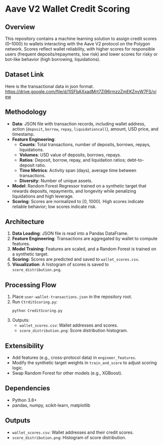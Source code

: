 # Aave V2 Wallet Credit Scoring

## Overview
This repository contains a machine learning solution to assign credit scores (0–1000) to wallets interacting with the Aave V2 protocol on the Polygon network. Scores reflect wallet reliability, with higher scores for responsible users (frequent deposits/repayments, low risk) and lower scores for risky or bot-like behavior (high borrowing, liquidations).
## Dataset Link
Here is the transactional data in json format.
https://drive.google.com/file/d/1ISFbAXxadMrt7Zl96rmzzZmEKZnyW7FS/view

## Methodology
- **Data**: JSON file with transaction records, including wallet address, action (`deposit`, `borrow`, `repay`, `liquidationcall`), amount, USD price, and timestamp.
- **Feature Engineering**:
  - **Counts**: Total transactions, number of deposits, borrows, repays, liquidations.
  - **Volumes**: USD value of deposits, borrows, repays.
  - **Ratios**: Deposit, borrow, repay, and liquidation ratios; debt-to-deposit ratio.
  - **Time Metrics**: Activity span (days), average time between transactions.
  - **Diversity**: Number of unique assets.
- **Model**: Random Forest Regressor trained on a synthetic target that rewards deposits, repayments, and longevity while penalizing liquidations and high leverage.
- **Scoring**: Scores are normalized to [0, 1000]. High scores indicate reliable behavior; low scores indicate risk.

## Architecture
1. **Data Loading**: JSON file is read into a Pandas DataFrame.
2. **Feature Engineering**: Transactions are aggregated by wallet to compute features.
3. **Model Training**: Features are scaled, and a Random Forest is trained on a synthetic target.
4. **Scoring**: Scores are predicted and saved to `wallet_scores.csv`.
5. **Visualization**: A histogram of scores is saved to `score_distribution.png`.

## Processing Flow
1. Place `user-wallet-transactions.json` in the repository root.
2. Run `CtrditScoring.py`:
   ```bash
   python CreditScoring.py
   ```
3. Outputs:
   - `wallet_scores.csv`: Wallet addresses and scores.
   - `score_distribution.png`: Score distribution histogram.

## Extensibility
- Add features (e.g., cross-protocol data) in `engineer_features`.
- Modify the synthetic target weights in `train_and_score` to adjust scoring logic.
- Swap Random Forest for other models (e.g., XGBoost).

## Dependencies
- Python 3.8+
- pandas, numpy, scikit-learn, matplotlib

## Outputs
- `wallet_scores.csv`: Wallet addresses and their credit scores.
- `score_distribution.png`: Histogram of score distribution.
